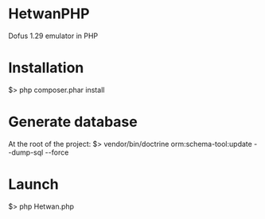 # HetwanPHP
Dofus 1.29 emulator in PHP

# Installation
$> php composer.phar install

# Generate database
At the root of the project:
$> vendor/bin/doctrine orm:schema-tool:update --dump-sql --force

# Launch
$> php Hetwan.php
